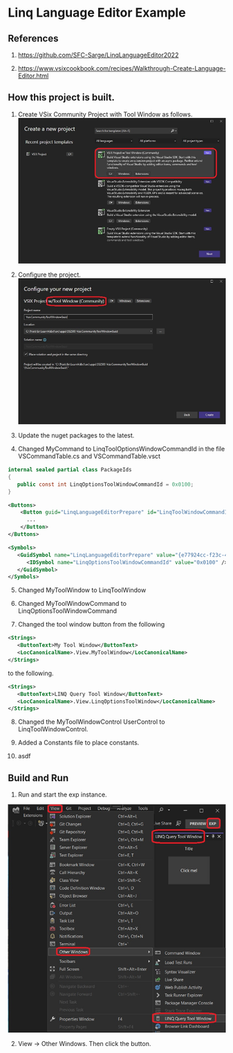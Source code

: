 # Linq Language Editor Example

## References
1. https://github.com/SFC-Sarge/LinqLanguageEditor2022

2. https://www.vsixcookbook.com/recipes/Walkthrough-Create-Language-Editor.html

## How this project is built.

1. Create VSix Community Project with Tool Window as follows.
   ![Visual Studio Tool Window Community Project](./images/50_50CreateProject.jpg)

2. Configure the project.
   ![Configure the project](./images/51_50ConfigureNewProject.jpg)

3. Update the nuget packages to the latest. 

4. Changed MyCommand to LinqToolOptionsWindowCommandId in the file VSCommandTable.cs and VSCommandTable.vsct
```cs
internal sealed partial class PackageIds
{
   public const int LinqOptionsToolWindowCommandId = 0x0100;
}
```

```xml
<Buttons>
    <Button guid="LinqLanguageEditorPrepare" id="LinqToolWindowCommandId" priority="0x0100" type="Button">
      ...
    </Button>
</Buttons>
```

```xml
<Symbols>
   <GuidSymbol name="LinqLanguageEditorPrepare" value="{e77924cc-f23c-463f-aece-54f6a685bf63}">
      <IDSymbol name="LinqOptionsToolWindowCommandId" value="0x0100" />
   </GuidSymbol>
</Symbols>
```

5. Changed MyToolWindow to LinqToolWindow

6. Changed MyToolWindowCommand to LinqOptionsToolWindowCommand

7. Changed the tool window button from the following

```xml
<Strings>
   <ButtonText>My Tool Window</ButtonText>
   <LocCanonicalName>.View.MyToolWindow</LocCanonicalName>
</Strings>
```
to the following.
```xml
<Strings>
   <ButtonText>LINQ Query Tool Window</ButtonText>
   <LocCanonicalName>.View.LinqOptionsToolWindow</LocCanonicalName>
</Strings>
```

8. Changed the MyToolWindowControl UserControl to LinqToolWindowControl.

9. Added a Constants file to place constants. 

10. asdf

## Build and Run
1. Run and start the exp instance.

![View](images/52_50ViewOtherWindows.jpg)

2. View -> Other Windows. Then click the button.




